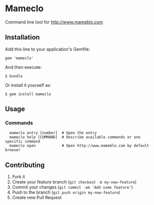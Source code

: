# Mameclo
Command line tool for http://www.mameblo.com

## Installation

Add this line to your application's Gemfile:

    gem 'mameclo'

And then execute:

    $ bundle

Or install it yourself as:

    $ gem install mameclo

## Usage
### Commands
```
  mameclo entry [number]  # Open the entry
  mameclo help [COMMAND]  # Describe available commands or one specific command
  mameclo open            # Open http://www.mameblo.com by default browser
```

## Contributing

1. Fork it
2. Create your feature branch (`git checkout -b my-new-feature`)
3. Commit your changes (`git commit -am 'Add some feature'`)
4. Push to the branch (`git push origin my-new-feature`)
5. Create new Pull Request
